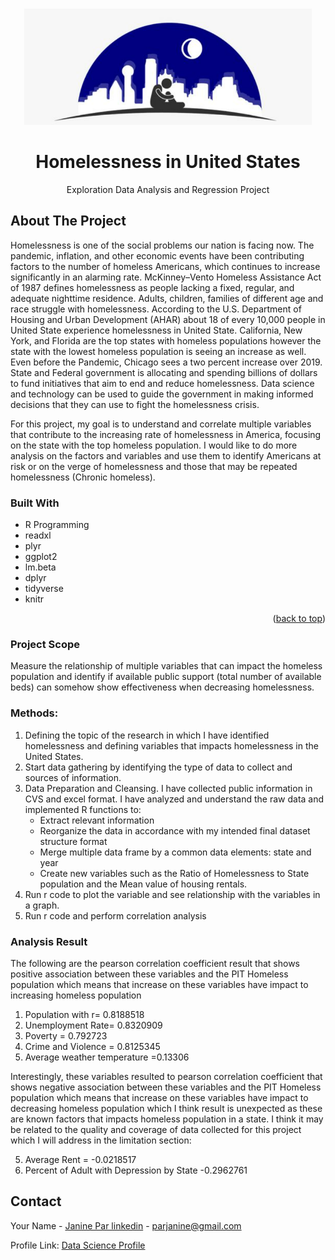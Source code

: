 <!-- PROJECT LOGO -->
<br />
<div align="center">
<p align="center">
  <img width="460" height="auto" src="https://github.com/Tutay0913JP/DataScienceWork/blob/main/images/homeless.png">
</p>


  <h1 align="center">Homelessness in United States </h1>
  <p align="center">
     Exploration Data Analysis and Regression Project
  </p>
</div>

<!-- ABOUT THE PROJECT -->
## About The Project

Homelessness is one of the social problems our nation is facing now. The pandemic, inflation, and other
 economic events have been contributing factors to the number of homeless Americans, which continues
 to increase significantly in an alarming rate. McKinney–Vento Homeless Assistance Act of 1987 defines
 homelessness as people lacking a fixed, regular, and adequate nighttime residence. Adults, children, families
 of different age and race struggle with homelessness. According to the U.S. Department of Housing and
 Urban Development (AHAR) about 18 of every 10,000 people in United State experience homelessness in
 United State. California, New York, and Florida are the top states with homeless populations however the
 state with the lowest homeless population is seeing an increase as well. Even before the Pandemic, Chicago
 sees a two percent increase over 2019. State and Federal government is allocating and spending billions of
 dollars to fund initiatives that aim to end and reduce homelessness. Data science and technology can be used
 to guide the government in making informed decisions that they can use to fight the homelessness crisis.
 
 For this project, my goal is to understand and correlate multiple variables that contribute to the increasing
 rate of homelessness in America, focusing on the state with the top homeless population. I would like to
 do more analysis on the factors and variables and use them to identify Americans at risk or on the verge of
 homelessness and those that may be repeated homelessness (Chronic homeless).

### Built With
* R Programming
* readxl
* plyr
* ggplot2
* lm.beta
* dplyr
* tidyverse
* knitr
<p align="right">(<a href="#readme-top">back to top</a>)</p>


<!-- GETTING STARTED -->
### Project Scope
 Measure the relationship of multiple variables that can impact the homeless population and identify if  available public support (total number of available beds) can somehow show effectiveness when decreasing 
homelessness.


### Methods:
 1. Defining the topic of the research in which I have identified homelessness and defining variables that  impacts homelessness in the United States.
 2. Start data gathering by identifying the type of data to collect and sources of information.
 3. Data Preparation and Cleansing. I have collected public information in CVS and excel format. I have  analyzed and understand the raw data and implemented R functions to:
    * Extract relevant information
    * Reorganize the data in accordance with my intended final dataset structure format
    * Merge multiple data frame by a common data elements: state and year
    * Create new variables such as the Ratio of Homelessness to State population and the Mean value of  housing rentals.
 5. Run r code to plot the variable and see relationship with the variables in a graph.
 6. Run r code and perform correlation analysis

### Analysis Result
The following are the pearson correlation coefficient result that shows positive association between these variables and the PIT Homeless population which means that increase on these variables have impact to increasing homeless population

1. Population with r= 0.8188518
2. Unemployment Rate= 0.8320909
3. Poverty = 0.792723
4. Crime and Violence = 0.8125345
5. Average weather temperature =0.13306

Interestingly, these variables resulted to pearson correlation coefficient that shows negative association between these variables and the PIT Homeless population which means that increase on these variables have impact to decreasing homeless population which I think result is unexpected as these are known factors that impacts homeless population in a state. I think it may be related to the quality and coverage of data collected for this project which I will address in the limitation section: 

5. Average Rent =  -0.0218517
6. Percent of Adult with Depression  by State -0.2962761 

<!-- CONTACT -->
## Contact

Your Name - [Janine Par linkedin](https://www.linkedin.com/in/janine-par-a0753a2b8) - parjanine@gmail.com

Profile Link: [Data Science Profile ](https://tutay0913jp.github.io/portfolio/)



